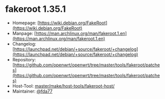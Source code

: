 # fakeroot 1.35.1
 - Homepage: [https://wiki.debian.org/FakeRoot](https://wiki.debian.org/FakeRoot)
 - Manpage: [https://man.archlinux.org/man/fakeroot.1.en](https://man.archlinux.org/man/fakeroot.1.en)
 - Changelog: [https://launchpad.net/debian/+source/fakeroot/+changelog](https://launchpad.net/debian/+source/fakeroot/+changelog)
 - Repository: [https://github.com/openwrt/openwrt/tree/master/tools/fakeroot/patches](https://github.com/openwrt/openwrt/tree/master/tools/fakeroot/patches)
 - Host-Tool: [master/make/host-tools/fakeroot-host/](https://github.com/Freetz-NG/freetz-ng/tree/master/make/host-tools/fakeroot-host/)
 - Maintainer: [@fda77](https://github.com/fda77)

